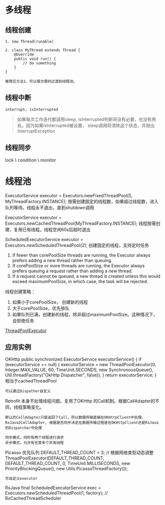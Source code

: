 # 多线程

## 线程创建
    1. new Thread(runable)
    
    2. class MyThread extends Thread {
        @Override
        public void run() {
            // do something
        }
    }

    推荐应方法1，可以很方便的过渡到线程池。

## 线程中断
    interrupt, isInterrupted

> 如果每次工作迭代都调用sleep, isInterrupted判断将没有必要，也没有用处。因为如果isInterrupted被设置，
sleep调用将清除这个状态，并抛出InterruptException


## 线程同步
lock \ condition  \ monitor



# 线程池

ExecutorService executor = Executors.newFixedThreadPool(5, MyThreadFactory.INSTANCE);
按需创建固定的线程数，如果超过线程数，进入队列等待。线程永不退出，直到shutdown调用


ExecutorService executor = Executors.newCachedThreadPool(MyThreadFactory.INSTANCE);
线程按需创建，复用已有线程。线程空闲60s后超时退出


 ScheduledExecutorService executor = Executors.newScheduledThreadPool(2);
 创建固定的线程，支持定时任务

 >
1. If fewer than corePoolSize threads are running, the Executor always prefers adding a new thread rather than queuing.
2. If corePoolSize or more threads are running, the Executor always prefers queuing a request rather than adding a new thread.
3. If a request cannot be queued, a new thread is created unless this would exceed maximumPoolSize, in which case, the task will be rejected.

线程创建策略：
1. 如果小于corePoolSize， 创建新的线程
2. 大于corePoolSize，优先排队
3. 如果队列已满，创建新的线程，除非超过maximumPoolSize。这种情况下，会拒绝任务

[ThreadPoolExecutor](https://developer.android.google.cn/reference/java/util/concurrent/ThreadPoolExecutor)


## 应用实例
OKHttp 
    public synchronized ExecutorService executorService() {
        if (executorService == null) {
        executorService = new ThreadPoolExecutor(0, Integer.MAX_VALUE, 60, TimeUnit.SECONDS,
            new SynchronousQueue<Runnable>(), Util.threadFactory("OkHttp Dispatcher", false));
        }
        return executorService;
    }
    相当于cachedThreadPool

    可以通过Dispather自定义

Retrofit
    本身不处理线程问题。复用了OKHttp 的Call机制。根据CallAdapter的不同，线程策略变化。

    默认的CallAdapter只是返回了Call，所以数据传输直接在OKHttpClient中处理。
    RxJava2CallAdapter, 根据是否同步决定在数据传输过程是在OKHttpClient还是RxJava的Dispatcher中处理

    同步模式，同时有两个线程进行请求
    异步模式，允许有任意多个并发线程

Picasso
    优先队列
    DEFAULT_THREAD_COUNT = 3; // 根据网络类型动态调整
        ThreadPoolExecutor(DEFAULT_THREAD_COUNT, DEFAULT_THREAD_COUNT, 0, TimeUnit.MILLISECONDS,
        new PriorityBlockingQueue<Runnable>(), new Utils.PicassoThreadFactory());

    可自定义executor

RxJava
    final ScheduledExecutorService exec = Executors.newScheduledThreadPool(1, factory);
    // RxCachedThreadScheduler

